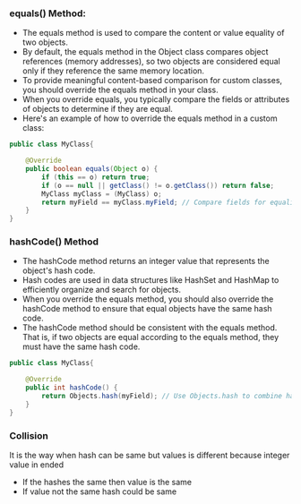 ### equals() Method:

- The equals method is used to compare the content or value equality of two objects.
- By default, the equals method in the Object class compares object references (memory addresses), so two objects are considered equal only if they reference the same memory location.
- To provide meaningful content-based comparison for custom classes, you should override the equals method in your class.
- When you override equals, you typically compare the fields or attributes of objects to determine if they are equal.
- Here's an example of how to override the equals method in a custom class:

```java
public class MyClass{

    @Override
    public boolean equals(Object o) {
        if (this == o) return true;
        if (o == null || getClass() != o.getClass()) return false;
        MyClass myClass = (MyClass) o;
        return myField == myClass.myField; // Compare fields for equality
    }
}
```

### hashCode() Method

- The hashCode method returns an integer value that represents the object's hash code.
- Hash codes are used in data structures like HashSet and HashMap to efficiently organize and search for objects.
- When you override the equals method, you should also override the hashCode method to ensure that equal objects have the same hash code.
- The hashCode method should be consistent with the equals method. That is, if two objects are equal according to the equals method, they must have the same hash code.

```java
public class MyClass{

    @Override
    public int hashCode() {
        return Objects.hash(myField); // Use Objects.hash to combine hash codes of fields
    }
}
```

### Collision

It is the way when hash can be same but values is different because integer value in ended

- If the hashes the same then value is the same
- If value not the same hash could be same 


